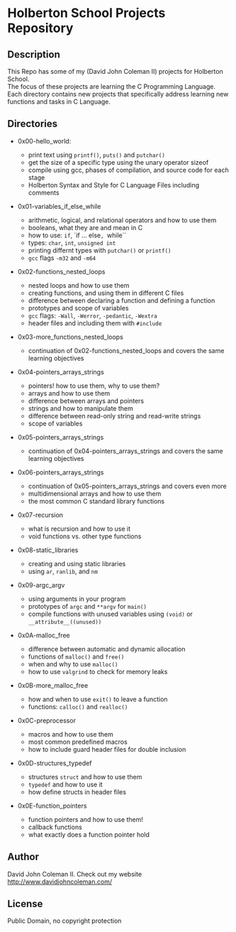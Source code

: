 # Holberton School Projects Repository

## Description

This Repo has some of my (David John Coleman II) projects for Holberton School.  
The focus of these projects are learning the C Programming Language.  
Each directory contains new projects that specifically address learning new
functions and tasks in C Language.

## Directories

* 0x00-hello_world:
  * print text using ``printf()``, ``puts()`` and ``putchar()``
  * get the size of a specific type using the unary operator sizeof
  * compile using gcc, phases of compilation, and source code for each stage  
  * Holberton Syntax and Style for C Language Files including comments

* 0x01-variables_if_else_while
  * arithmetic, logical, and relational operators and how to use them
  * booleans, what they are and mean in C
  * how to use: ``if``, `if ... else``, ``while``
  * types: ``char``, ``int``, ``unsigned int``
  * printing differnt types with ``putchar()`` or ``printf()``
  * ``gcc`` flags ``-m32`` and ``-m64``

* 0x02-functions_nested_loops
  * nested loops and how to use them
  * creating functions, and using them in different C files
  * difference between declaring a function and defining a function
  * prototypes and scope of variables
  * ``gcc`` flags: ``-Wall``, ``-Werror``, ``-pedantic``, ``-Wextra``
  * header files and including them with ``#include``

* 0x03-more_functions_nested_loops
  * continuation of 0x02-functions_nested_loops and covers the same
  learning objectives

* 0x04-pointers_arrays_strings
  * pointers! how to use them, why to use them?
  * arrays and how to use them
  * difference between arrays and pointers
  * strings and how to manipulate them
  * difference between read-only string and read-write strings
  * scope of variables

* 0x05-pointers_arrays_strings
  * continuation of 0x04-pointers_arrays_strings and covers the same
  learning objectives

* 0x06-pointers_arrays_strings
  * continuation of 0x05-pointers_arrays_strings and covers even more
  * multidimensional arrays and how to use them
  * the most common C standard library functions

* 0x07-recursion
  * what is recursion and how to use it
  * void functions vs. other type functions

* 0x08-static_libraries
  * creating and using static libraries
  * using ``ar``, ``ranlib``, and ``nm``

* 0x09-argc_argv
  * using arguments in your program
  * prototypes of ``argc`` and ``**argv`` for ``main()``
  * compile functions with unused variables using ``(void)`` or
  ``__attribute__((unused))``

* 0x0A-malloc_free
  * difference between automatic and dynamic allocation
  * functions of ``malloc()`` and ``free()``
  * when and why to use ``malloc()``
  * how to use ``valgrind`` to check for memory leaks

* 0x0B-more_malloc_free
  * how and when to use ``exit()`` to leave a function
  * functions: ``calloc()`` and ``realloc()``

* 0x0C-preprocessor
  * macros and how to use them
  * most common predefined macros
  * how to include guard header files for double inclusion

* 0x0D-structures_typedef
  * structures ``struct`` and how to use them
  * ``typedef`` and how to use it
  * how define structs in header files

* 0x0E-function_pointers
  * function pointers and how to use them!
  * callback functions
  * what exactly does a function pointer hold

## Author

David John Coleman II.	Check out my website http://www.davidjohncoleman.com/

## License

Public Domain, no copyright protection
